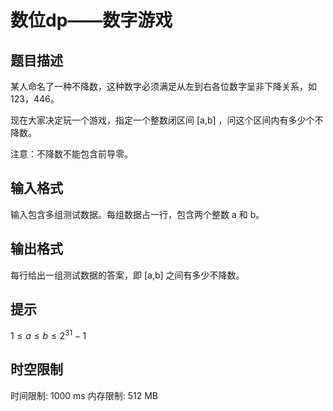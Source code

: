 # 数位dp——数字游戏

## 题目描述

某人命名了一种不降数，这种数字必须满足从左到右各位数字呈非下降关系，如 123，446。

现在大家决定玩一个游戏，指定一个整数闭区间 [a,b] ，问这个区间内有多少个不降数。

注意：不降数不能包含前导零。



## 输入格式


输入包含多组测试数据。每组数据占一行，包含两个整数 a 和 b。


## 输出格式

每行给出一组测试数据的答案，即 [a,b] 之间有多少不降数。


## 提示


$1≤a≤b≤2^{31}−1$


## 时空限制

时间限制: 1000 ms
内存限制: 512 MB
